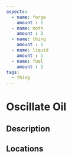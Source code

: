 ```yaml
---
aspects: 
  - name: forge
    amount : 1
  - name: moth
    amount : 2
  - name: thing
    amount : 1
  - name: liquid
    amount : 1
  - name: fuel
    amount : 1
tags:
  - thing
---
```


# Oscillate Oil

## Description

## Locations